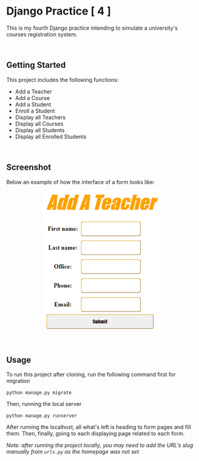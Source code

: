 # Django Practice [ 4 ]
This is my fourth Django practice intending to simulate a university's courses registration system. 


<br>

## Getting Started
This project includes the following functions:

- Add a Teacher
- Add a Course
- Add a Student
- Enroll a Student
- Display all Teachers
- Display all Courses
- Display all Students
- Display all Enrolled Students


<br>

## Screenshot
Below an example of how the interface of a form looks like:

<p align="center">
  <img src="/screenshots/add-teacher.png">
</p>


<br>

## Usage
To run this project after cloning, run the following command first for migration
```
python manage.py migrate
```

Then, running the local server
```
python manage.py runserver
```
After running the localhost, all what's left is heading to form pages and fill them. Then, finally, going to each displaying page related to each form.

_Note: after running the project locally, you may need to add the URL's slug manually from ```urls.py``` as the homepage was not set_
